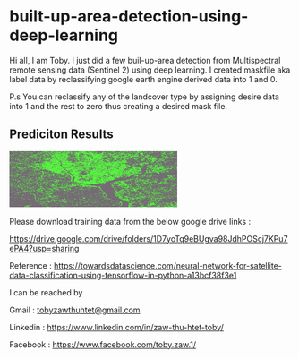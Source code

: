# built-up-area-detection-using-deep-learning

Hi all, I am Toby. I just did a few buil-up-area detection from Multispectral remote sensing data (Sentinel 2)  using deep learning. I created maskfile aka label data by reclassifying google earth engine derived data into 1 and 0.

P.s You can reclassify any of the landcover type by assigning desire data into 1 and the rest to zero thus creating a desired mask file. 

## Prediciton Results 
<img src="image/1.PNG" width="300" height="100" > 


Please download training data from the below google drive links :

https://drive.google.com/drive/folders/1D7yoTq9eBUgva98JdhPOScj7KPu7ePA4?usp=sharing

Reference : https://towardsdatascience.com/neural-network-for-satellite-data-classification-using-tensorflow-in-python-a13bcf38f3e1

I can be reached by

Gmail : tobyzawthuhtet@gmail.com

Linkedin : https://www.linkedin.com/in/zaw-thu-htet-toby/

Facebook : https://www.facebook.com/toby.zaw.1/
